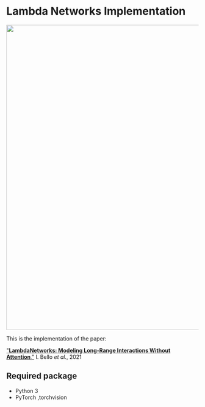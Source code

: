 # Lambda Networks Implementation

<p align="center">
  <img src="https://neurohive.io/wp-content/uploads/2021/01/rsz_lambd.png" width="800">
</p>



This is the implementation of the paper: 

 ["**LambdaNetworks: Modeling Long-Range Interactions Without Attention**,"](https://arxiv.org/abs/2102.08602) I. Bello *et al*., 2021 <br>



## Required package ###
  - Python 3
  - PyTorch ,torchvision
